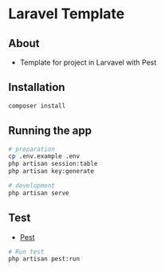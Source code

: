 
# Laravel Template

## About 
 - Template for project in Larvavel with Pest

## Installation

```bash
composer install
```

## Running the app

```bash
# preparation
cp .env.example .env
php artisan session:table
php artisan key:generate
```

```bash
# development
php artisan serve
```

## Test
- [Pest](https://pestphp.com)
```bash
# Run test
php artisan pest:run
```

